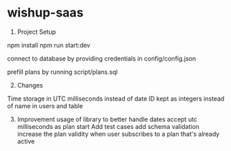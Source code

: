 # wishup-saas

1. Project Setup

npm install
npm run start:dev


connect to database by providing credentials in config/config.json

prefill plans by running script/plans.sql


2. Changes

Time storage in UTC milliseconds instead of date
ID kept as integers instead of name in users and table


3. Improvement
usage of library to better handle dates
accept utc milliseconds as plan start
Add test cases
add schema validation
increase the plan validity when user subscribes to a plan that's already active

